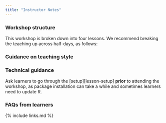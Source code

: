 ```yaml
---
title: "Instructor Notes"
---
```

### Workshop structure
This workshop is broken down into four lessons. We recommend breaking the teaching up across half-days, as follows:




### Guidance on teaching style

### Technical guidance
Ask learners to go through the [setup][lesson-setup] **prior** to attending the workshop, as package installation can take a while and sometimes learners need to update R. 

### FAQs from learners


{% include links.md %}
